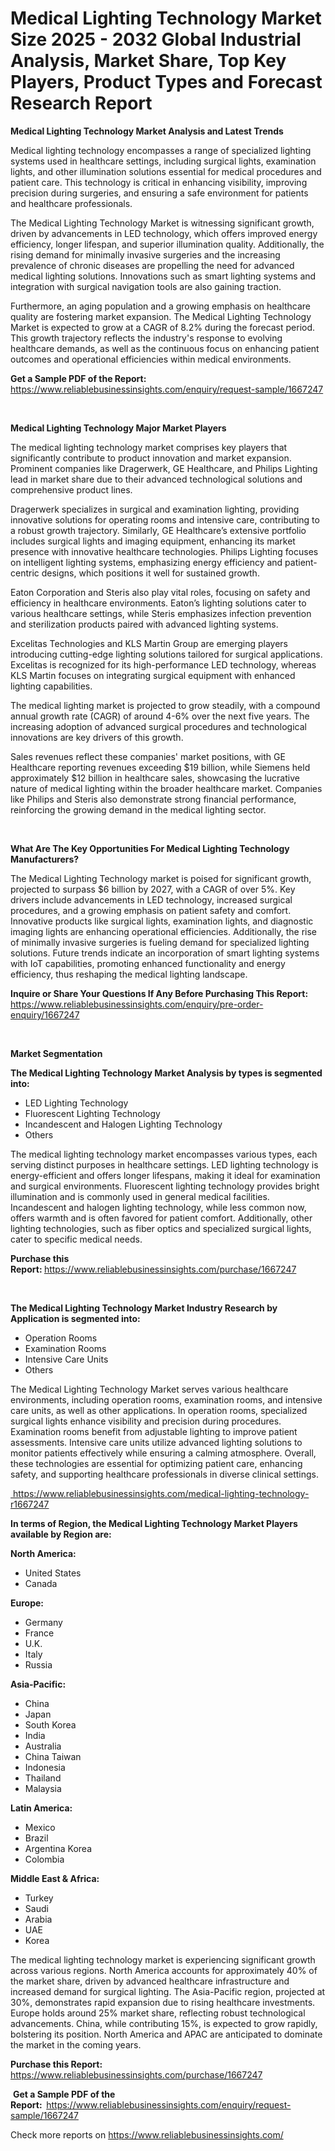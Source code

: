 <p><h1>Medical Lighting Technology Market Size 2025 - 2032 Global Industrial Analysis, Market Share, Top Key Players, Product Types and Forecast Research Report</h1></p><p><strong>Medical Lighting Technology Market Analysis and Latest Trends</strong></p>
<p><p>Medical lighting technology encompasses a range of specialized lighting systems used in healthcare settings, including surgical lights, examination lights, and other illumination solutions essential for medical procedures and patient care. This technology is critical in enhancing visibility, improving precision during surgeries, and ensuring a safe environment for patients and healthcare professionals.</p><p>The Medical Lighting Technology Market is witnessing significant growth, driven by advancements in LED technology, which offers improved energy efficiency, longer lifespan, and superior illumination quality. Additionally, the rising demand for minimally invasive surgeries and the increasing prevalence of chronic diseases are propelling the need for advanced medical lighting solutions. Innovations such as smart lighting systems and integration with surgical navigation tools are also gaining traction.</p><p>Furthermore, an aging population and a growing emphasis on healthcare quality are fostering market expansion. The Medical Lighting Technology Market is expected to grow at a CAGR of 8.2% during the forecast period. This growth trajectory reflects the industry's response to evolving healthcare demands, as well as the continuous focus on enhancing patient outcomes and operational efficiencies within medical environments.</p></p>
<p><strong>Get a Sample PDF of the Report:&nbsp;</strong> <a href="https://www.reliablebusinessinsights.com/enquiry/request-sample/1667247?utm_campaign=3086&utm_medium=2&utm_source=Github&utm_content=ia&utm_term=08032025&utm_id=medical-lighting-technology">https://www.reliablebusinessinsights.com/enquiry/request-sample/1667247</a></p>
<p>&nbsp;</p>
<p><strong>Medical Lighting Technology Major Market Players</strong></p>
<p><p>The medical lighting technology market comprises key players that significantly contribute to product innovation and market expansion. Prominent companies like Dragerwerk, GE Healthcare, and Philips Lighting lead in market share due to their advanced technological solutions and comprehensive product lines.</p><p>Dragerwerk specializes in surgical and examination lighting, providing innovative solutions for operating rooms and intensive care, contributing to a robust growth trajectory. Similarly, GE Healthcare’s extensive portfolio includes surgical lights and imaging equipment, enhancing its market presence with innovative healthcare technologies. Philips Lighting focuses on intelligent lighting systems, emphasizing energy efficiency and patient-centric designs, which positions it well for sustained growth.</p><p>Eaton Corporation and Steris also play vital roles, focusing on safety and efficiency in healthcare environments. Eaton’s lighting solutions cater to various healthcare settings, while Steris emphasizes infection prevention and sterilization products paired with advanced lighting systems.</p><p>Excelitas Technologies and KLS Martin Group are emerging players introducing cutting-edge lighting solutions tailored for surgical applications. Excelitas is recognized for its high-performance LED technology, whereas KLS Martin focuses on integrating surgical equipment with enhanced lighting capabilities.</p><p>The medical lighting market is projected to grow steadily, with a compound annual growth rate (CAGR) of around 4-6% over the next five years. The increasing adoption of advanced surgical procedures and technological innovations are key drivers of this growth.</p><p>Sales revenues reflect these companies' market positions, with GE Healthcare reporting revenues exceeding $19 billion, while Siemens held approximately $12 billion in healthcare sales, showcasing the lucrative nature of medical lighting within the broader healthcare market. Companies like Philips and Steris also demonstrate strong financial performance, reinforcing the growing demand in the medical lighting sector.</p></p>
<p>&nbsp;</p>
<p><strong>What Are The Key Opportunities For Medical Lighting Technology Manufacturers?</strong></p>
<p><p>The Medical Lighting Technology market is poised for significant growth, projected to surpass $6 billion by 2027, with a CAGR of over 5%. Key drivers include advancements in LED technology, increased surgical procedures, and a growing emphasis on patient safety and comfort. Innovative products like surgical lights, examination lights, and diagnostic imaging lights are enhancing operational efficiencies. Additionally, the rise of minimally invasive surgeries is fueling demand for specialized lighting solutions. Future trends indicate an incorporation of smart lighting systems with IoT capabilities, promoting enhanced functionality and energy efficiency, thus reshaping the medical lighting landscape.</p></p>
<p><strong>Inquire or Share Your Questions If Any Before Purchasing This Report:</strong> <a href="https://www.reliablebusinessinsights.com/enquiry/pre-order-enquiry/1667247?utm_campaign=3086&utm_medium=2&utm_source=Github&utm_content=ia&utm_term=08032025&utm_id=medical-lighting-technology">https://www.reliablebusinessinsights.com/enquiry/pre-order-enquiry/1667247</a></p>
<p>&nbsp;</p>
<p><strong>Market Segmentation</strong></p>
<p><strong>The Medical Lighting Technology Market Analysis by types is segmented into:</strong></p>
<p><ul><li>LED Lighting Technology</li><li>Fluorescent Lighting Technology</li><li>Incandescent and Halogen Lighting Technology</li><li>Others</li></ul></p>
<p><p>The medical lighting technology market encompasses various types, each serving distinct purposes in healthcare settings. LED lighting technology is energy-efficient and offers longer lifespans, making it ideal for examination and surgical environments. Fluorescent lighting technology provides bright illumination and is commonly used in general medical facilities. Incandescent and halogen lighting technology, while less common now, offers warmth and is often favored for patient comfort. Additionally, other lighting technologies, such as fiber optics and specialized surgical lights, cater to specific medical needs.</p></p>
<p><strong>Purchase this Report:&nbsp;</strong><a href="https://www.reliablebusinessinsights.com/purchase/1667247?utm_campaign=3086&utm_medium=2&utm_source=Github&utm_content=ia&utm_term=08032025&utm_id=medical-lighting-technology">https://www.reliablebusinessinsights.com/purchase/1667247</a></p>
<p>&nbsp;</p>
<p><strong>The Medical Lighting Technology Market Industry Research by Application is segmented into:</strong></p>
<p><ul><li>Operation Rooms</li><li>Examination Rooms</li><li>Intensive Care Units</li><li>Others</li></ul></p>
<p><p>The Medical Lighting Technology Market serves various healthcare environments, including operation rooms, examination rooms, and intensive care units, as well as other applications. In operation rooms, specialized surgical lights enhance visibility and precision during procedures. Examination rooms benefit from adjustable lighting to improve patient assessments. Intensive care units utilize advanced lighting solutions to monitor patients effectively while ensuring a calming atmosphere. Overall, these technologies are essential for optimizing patient care, enhancing safety, and supporting healthcare professionals in diverse clinical settings.</p></p>
<p><a href="https://www.reliablebusinessinsights.com/medical-lighting-technology-r1667247?utm_campaign=3086&utm_medium=2&utm_source=Github&utm_content=ia&utm_term=08032025&utm_id=medical-lighting-technology">&nbsp;https://www.reliablebusinessinsights.com/medical-lighting-technology-r1667247</a></p>
<p><strong>In terms of Region, the Medical Lighting Technology Market Players available by Region are:</strong></p>
<p>
    <p> <strong> North America: </strong>
        <ul>
            <li>United States</li>
            <li>Canada</li>
        </ul>
        </p> 
    <p> <strong> Europe: </strong>
        <ul>
            <li>Germany</li>
            <li>France</li>
            <li>U.K.</li>
            <li>Italy</li>
            <li>Russia</li>
        </ul>
        </p> 
    <p> <strong> Asia-Pacific: </strong>
        <ul>
            <li>China</li>
            <li>Japan</li>
            <li>South Korea</li>
            <li>India</li>
            <li>Australia</li>
            <li>China Taiwan</li>
            <li>Indonesia</li>
            <li>Thailand</li>
            <li>Malaysia</li>
        </ul>
        </p> 
    <p> <strong> Latin America: </strong>
        <ul>
            <li>Mexico</li>
            <li>Brazil</li>
            <li>Argentina Korea</li>
            <li>Colombia</li>
        </ul>
        </p> 
    <p> <strong> Middle East & Africa: </strong>
        <ul>
            <li>Turkey</li>
            <li>Saudi</li>
            <li>Arabia</li>
            <li>UAE</li>
            <li>Korea</li>
        </ul>
    </p>
    </p>
<p><p>The medical lighting technology market is experiencing significant growth across various regions. North America accounts for approximately 40% of the market share, driven by advanced healthcare infrastructure and increased demand for surgical lighting. The Asia-Pacific region, projected at 30%, demonstrates rapid expansion due to rising healthcare investments. Europe holds around 25% market share, reflecting robust technological advancements. China, while contributing 15%, is expected to grow rapidly, bolstering its position. North America and APAC are anticipated to dominate the market in the coming years.</p></p>
<p><strong>Purchase this Report: </strong><a href="https://www.reliablebusinessinsights.com/purchase/1667247?utm_campaign=3086&utm_medium=2&utm_source=Github&utm_content=ia&utm_term=08032025&utm_id=medical-lighting-technology">https://www.reliablebusinessinsights.com/purchase/1667247</a></p>
<p>&nbsp;<strong>Get a Sample PDF of the Report:&nbsp;&nbsp;</strong><a href="https://www.reliablebusinessinsights.com/enquiry/request-sample/1667247?utm_campaign=3086&utm_medium=2&utm_source=Github&utm_content=ia&utm_term=08032025&utm_id=medical-lighting-technology">https://www.reliablebusinessinsights.com/enquiry/request-sample/1667247</a></p>
<p><strong></strong></p>
<p>Check more reports on <a href="https://www.reliablebusinessinsights.com/?utm_campaign=3086&utm_medium=2&utm_source=Github&utm_content=ia&utm_term=08032025&utm_id=medical-lighting-technology">https://www.reliablebusinessinsights.com/</a></p>